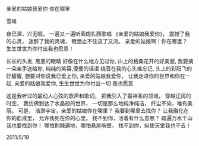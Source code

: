 亲爱的姑娘我爱你 你在哪里

雪峰


夜已深，兴无眠，
一遍又一遍听索朗扎西歌唱
《亲爱的姑娘我爱你》，
震撼了我的心灵，
迷醉了我的灵魂，
眼泪止不住流了又流。
亲爱的姑娘啊！你在哪里？
生生世世为你付出我也愿意！

长长的头发,
黑黑的眼睛
好像在什么地方见过你,
山上的格桑花开的好美丽,
我要摘一朵亲手送给你,
纯纯的笑容,傻傻的话语
绕音在我的心头难忘记,
头上的彩阳飞的好甜蜜,
想要对你说我已爱上你,
亲爱的姑娘我爱你，
让我走进你的世界和你在一起,
亲爱的姑娘我爱你,
生生世世为你付出一切
我也愿意

这是我听过的最动人心弦的歌声和歌词，
把我引入了最神圣的领域，
穿越辽阔的时空，
我仿佛到达了水晶般的世界，
一切是那么地纯净纯洁，
纤尘不染，唯有美丽。
可是，
浩渺宇宙，亲爱的姑娘你在哪里？
我要到哪里去找你？
让我融化在你的血液里，
允许我死在你的心里。
找不到你，活着有什么意思？
踏遍万水千山我也要找到你！
哪怕荆棘遍地，哪怕悬崖峭壁，
找不到你，纵使天堂我也不去！

2011/5/19




